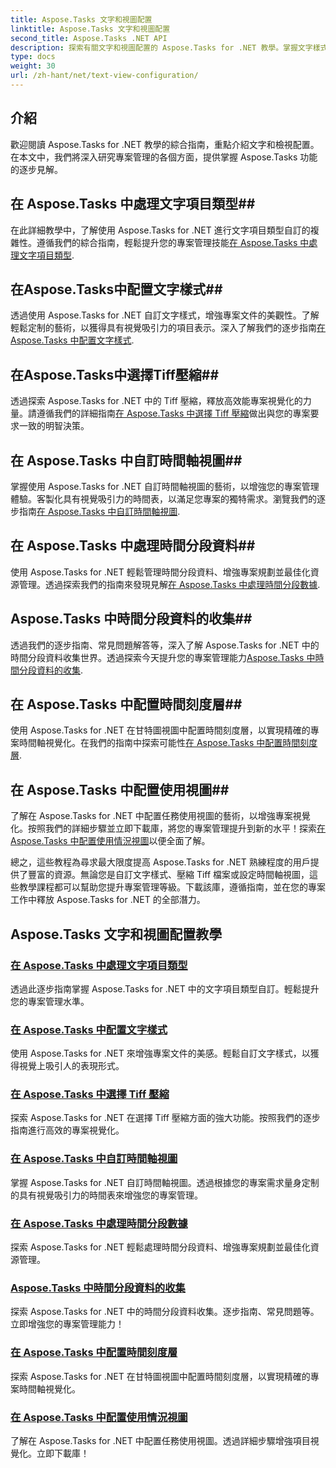 ```yaml
---
title: Aspose.Tasks 文字和視圖配置
linktitle: Aspose.Tasks 文字和視圖配置
second_title: Aspose.Tasks .NET API
description: 探索有關文字和視圖配置的 Aspose.Tasks for .NET 教學。掌握文字樣式、Tiff 壓縮、時間軸視圖等，以增強專案管理。
type: docs
weight: 30
url: /zh-hant/net/text-view-configuration/
---
```

## 介紹

歡迎閱讀 Aspose.Tasks for .NET 教學的綜合指南，重點介紹文字和檢視配置。在本文中，我們將深入研究專案管理的各個方面，提供掌握 Aspose.Tasks 功能的逐步見解。

## 在 Aspose.Tasks 中處理文字項目類型## 
在此詳細教學中，了解使用 Aspose.Tasks for .NET 進行文字項目類型自訂的複雜性。遵循我們的綜合指南，輕鬆提升您的專案管理技能[在 Aspose.Tasks 中處理文字項目類型](./text-item-types/). 

## 在Aspose.Tasks中配置文字樣式## 
透過使用 Aspose.Tasks for .NET 自訂文字樣式，增強專案文件的美觀性。了解輕鬆定制的藝術，以獲得具有視覺吸引力的項目表示。深入了解我們的逐步指南[在 Aspose.Tasks 中配置文字樣式](./text-styles/).

## 在Aspose.Tasks中選擇Tiff壓縮## 
透過探索 Aspose.Tasks for .NET 中的 Tiff 壓縮，釋放高效能專案視覺化的力量。請遵循我們的詳細指南[在 Aspose.Tasks 中選擇 Tiff 壓縮](./tiff-compression/)做出與您的專案要求一致的明智決策。

## 在 Aspose.Tasks 中自訂時間軸視圖## 
掌握使用 Aspose.Tasks for .NET 自訂時間軸視圖的藝術，以增強您的專案管理體驗。客製化具有視覺吸引力的時間表，以滿足您專案的獨特需求。瀏覽我們的逐步指南[在 Aspose.Tasks 中自訂時間軸視圖](./timeline-views/).

## 在 Aspose.Tasks 中處理時間分段資料## 
使用 Aspose.Tasks for .NET 輕鬆管理時間分段資料、增強專案規劃並最佳化資源管理。透過探索我們的指南來發現見解[在 Aspose.Tasks 中處理時間分段數據](./timephased-data/).

## Aspose.Tasks 中時間分段資料的收集## 
透過我們的逐步指南、常見問題解答等，深入了解 Aspose.Tasks for .NET 中的時間分段資料收集世界。透過探索今天提升您的專案管理能力[Aspose.Tasks 中時間分段資料的收集](./timephased-data-collection/).

## 在 Aspose.Tasks 中配置時間刻度層## 
使用 Aspose.Tasks for .NET 在甘特圖視圖中配置時間刻度層，以實現精確的專案時間軸視覺化。在我們的指南中探索可能性[在 Aspose.Tasks 中配置時間刻度層](./timescale-tiers/).

## 在 Aspose.Tasks 中配置使用視圖## 
了解在 Aspose.Tasks for .NET 中配置任務使用視圖的藝術，以增強專案視覺化。按照我們的詳細步驟並立即下載庫，將您的專案管理提升到新的水平！探索[在 Aspose.Tasks 中配置使用情況視圖](./usage-views/)以便全面了解。

總之，這些教程為尋求最大限度提高 Aspose.Tasks for .NET 熟練程度的用戶提供了豐富的資源。無論您是自訂文字樣式、壓縮 Tiff 檔案或設定時間軸視圖，這些教學課程都可以幫助您提升專案管理等級。下載該庫，遵循指南，並在您的專案工作中釋放 Aspose.Tasks for .NET 的全部潛力。
## Aspose.Tasks 文字和視圖配置教學
### [在 Aspose.Tasks 中處理文字項目類型](./text-item-types/)
透過此逐步指南掌握 Aspose.Tasks for .NET 中的文字項目類型自訂。輕鬆提升您的專案管理水準。
### [在 Aspose.Tasks 中配置文字樣式](./text-styles/)
使用 Aspose.Tasks for .NET 來增強專案文件的美感。輕鬆自訂文字樣式，以獲得視覺上吸引人的表現形式。
### [在 Aspose.Tasks 中選擇 Tiff 壓縮](./tiff-compression/)
探索 Aspose.Tasks for .NET 在選擇 Tiff 壓縮方面的強大功能。按照我們的逐步指南進行高效的專案視覺化。
### [在 Aspose.Tasks 中自訂時間軸視圖](./timeline-views/)
掌握 Aspose.Tasks for .NET 自訂時間軸視圖。透過根據您的專案需求量身定制的具有視覺吸引力的時間表來增強您的專案管理。
### [在 Aspose.Tasks 中處理時間分段數據](./timephased-data/)
探索 Aspose.Tasks for .NET 輕鬆處理時間分段資料、增強專案規劃並最佳化資源管理。
### [Aspose.Tasks 中時間分段資料的收集](./timephased-data-collection/)
探索 Aspose.Tasks for .NET 中的時間分段資料收集。逐步指南、常見問題等。立即增強您的專案管理能力！
### [在 Aspose.Tasks 中配置時間刻度層](./timescale-tiers/)
探索 Aspose.Tasks for .NET 在甘特圖視圖中配置時間刻度層，以實現精確的專案時間軸視覺化。
### [在 Aspose.Tasks 中配置使用情況視圖](./usage-views/)
了解在 Aspose.Tasks for .NET 中配置任務使用視圖。透過詳細步驟增強項目視覺化。立即下載庫！